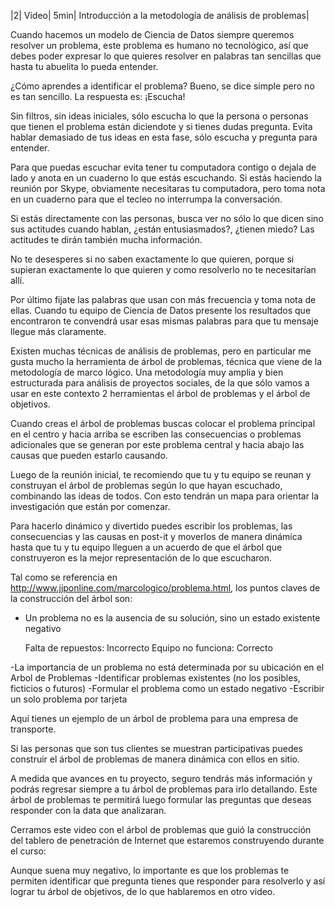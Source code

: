 ﻿|2|	Video|	5min|	Introducción a la metodología de análisis de problemas|

Cuando hacemos un modelo de Ciencia de Datos siempre queremos resolver un problema, 
este problema es humano no tecnológico, así que debes poder expresar lo que quieres
resolver en palabras tan sencillas que hasta tu abuelita lo pueda entender. 

¿Cómo aprendes a identificar el problema? Bueno, se dice simple pero no es tan sencillo.
La respuesta es: ¡Escucha! 

Sin filtros, sin ideas iniciales, sólo escucha lo que la persona o personas 
que tienen el problema están diciendote y si tienes dudas pregunta. 
Evita hablar demasiado de tus ideas en esta fase, sólo escucha y pregunta para entender. 

Para que puedas escuchar evita tener tu computadora contigo o dejala de lado y
anota en un cuaderno lo que estás escuchando. 
Si estás haciendo la reunión por Skype, obviamente necesitaras tu computadora, 
pero toma nota en un cuaderno para que el tecleo no interrumpa la conversación. 

Si estás directamente con las personas, busca ver no sólo lo que dicen sino sus actitudes cuando hablan, 
¿están entusiasmados?, ¿tienen miedo? Las actitudes te dirán también mucha información. 

No te desesperes si no saben exactamente lo que quieren, porque si supieran exactamente lo que quieren y 
como resolverlo no te necesitarían allí. 

Por último fijate las palabras que usan con más frecuencia y toma nota de ellas. 
Cuando tu equipo de Ciencia de Datos presente los resultados que encontraron 
te convendrá usar esas mismas palabras para que tu mensaje llegue más claramente. 

Existen muchas técnicas de análisis de problemas, pero en particular me gusta mucho la 
herramienta de árbol de problemas, técnica que viene de la metodología de marco lógico.
Una metodología muy amplia y bien estructurada para análisis de proyectos sociales, 
de la que sólo vamos a usar en este contexto 2 herramientas el árbol de problemas y el árbol de objetivos. 

Cuando creas el árbol de problemas buscas colocar el problema principal en el centro y hacia arriba se escriben las consecuencias 
o problemas adicionales que se generan por este problema central y hacia abajo las causas que pueden estarlo causando. 

Luego de la reunión inicial, te recomiendo que tu y tu equipo se reunan y construyan el árbol de problemas 
según lo que hayan escuchado, combinando las ideas de todos. 
Con esto tendrán un mapa para orientar la investigación que están por comenzar. 

Para hacerlo dinámico y divertido puedes escribir los problemas, las consecuencias y las causas en 
post-it y moverlos de manera dinámica hasta que tu y tu equipo lleguen a un acuerdo de que el árbol 
que construyeron es la mejor representación de lo que escucharon. 

Tal como se referencia en http://www.jjponline.com/marcologico/problema.html, 
los puntos claves de la construcción del árbol son: 

- Un problema no es la ausencia de su solución, sino un estado existente negativo

	Falta de repuestos:	Incorrecto
	Equipo no funciona:	Correcto
 
-La importancia de un problema no está determinada por su ubicación en el Arbol de Problemas
-Identificar problemas existentes (no los posibles, ficticios o futuros)
-Formular el problema como un estado negativo
-Escribir un solo problema por tarjeta

Aquí tienes un ejemplo de un árbol de problema para una empresa de transporte.



Si las personas que son tus clientes se muestran participativas puedes construir el árbol de problemas 
de manera dinámica con ellos en sitio. 

A medida que avances en tu proyecto, seguro tendrás más información y podrás regresar
 siempre a tu árbol de problemas para irlo detallando.
Este árbol de problemas te permitirá luego formular las preguntas que deseas responder 
con la data que analizaran.  

Cerramos este video con el árbol de problemas que guió la construcción del tablero de 
penetración de Internet que estaremos construyendo durante el curso:  


Aunque suena muy negativo, lo importante es que los problemas te permiten identificar que 
pregunta tienes que responder para resolverlo y así lograr tu árbol de objetivos, de lo que hablaremos en otro video. 